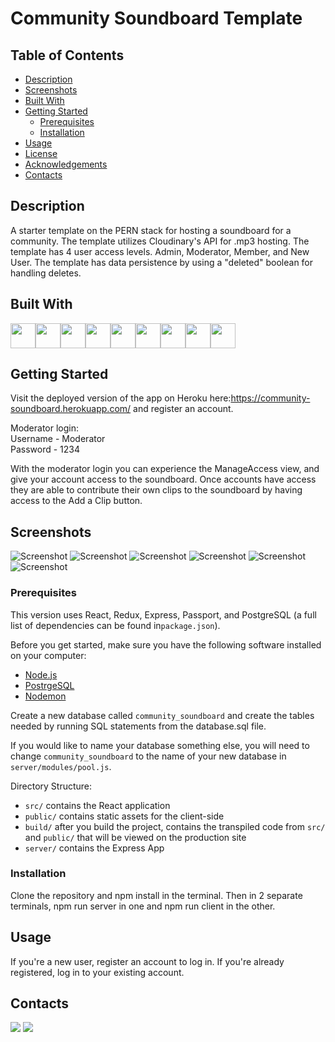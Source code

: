 # Community Soundboard Template

## Table of Contents

- [Description](#description)
- [Screenshots](#screenshots)
- [Built With](#built-with)
- [Getting Started](#getting-started)
  - [Prerequisites](#prerequisites)
  - [Installation](#installation)
- [Usage](#usage)
- [License](#license)
- [Acknowledgements](#acknowledgements)
- [Contacts](#contacts)

## Description

A starter template on the PERN stack for hosting a soundboard for a community. The template utilizes Cloudinary's API for .mp3 hosting. The template has 4 user access levels. Admin, Moderator, Member, and New User. The template has data persistence by using a "deleted" boolean for handling deletes.

## Built With

<a href="https://developer.mozilla.org/en-US/docs/Web/CSS"><img src="https://raw.githubusercontent.com/devicons/devicon/master/icons/css3/css3-original.svg" height="40px" width="40px" /></a><a href="https://www.heroku.com/"><img src="https://raw.githubusercontent.com/devicons/devicon/master/icons/heroku/heroku-original.svg" height="40px" width="40px" /></a><a href="https://developer.mozilla.org/en-US/docs/Web/HTML"><img src="https://raw.githubusercontent.com/devicons/devicon/master/icons/html5/html5-original.svg" height="40px" width="40px" /></a><a href="https://developer.mozilla.org/en-US/docs/Web/JavaScript"><img src="https://raw.githubusercontent.com/devicons/devicon/master/icons/javascript/javascript-original.svg" height="40px" width="40px" /></a><a href="https://material-ui.com/"><img src="https://raw.githubusercontent.com/devicons/devicon/master/icons/materialui/materialui-original.svg" height="40px" width="40px" /></a><a href="https://nodejs.org/en/"><img src="https://raw.githubusercontent.com/devicons/devicon/master/icons/nodejs/nodejs-original.svg" height="40px" width="40px" /></a><a href="https://www.postgresql.org/"><img src="https://raw.githubusercontent.com/devicons/devicon/master/icons/postgresql/postgresql-original.svg" height="40px" width="40px" /></a><a href="https://reactjs.org/"><img src="https://raw.githubusercontent.com/devicons/devicon/master/icons/react/react-original-wordmark.svg" height="40px" width="40px" /></a><a href="https://redux.js.org/"><img src="https://raw.githubusercontent.com/devicons/devicon/master/icons/redux/redux-original.svg" height="40px" width="40px" /></a>

## Getting Started

Visit the deployed version of the app on Heroku here:https://community-soundboard.herokuapp.com/ and register an account.

Moderator login:  
Username - Moderator  
Password - 1234  

With the moderator login you can experience the ManageAccess view, and give your account access to the soundboard. Once accounts have access they are able to contribute their own clips to the soundboard by having access to the Add a Clip button.

## Screenshots

![Screenshot](./public/images/LandingPage.png)
![Screenshot](./public/images/Soundboard.png)
![Screenshot](./public/images/UploadModal.png)
![Screenshot](./public/images/DeletedClips.png)
![Screenshot](./public/images/ManageAccess.png)
![Screenshot](./public/images/SelectedUserAccess.png)

### Prerequisites

This version uses React, Redux, Express, Passport, and PostgreSQL (a full list of dependencies can be found in`package.json`).

Before you get started, make sure you have the following software installed on your computer:

- [Node.js](https://nodejs.org/en/)
- [PostrgeSQL](https://www.postgresql.org/)
- [Nodemon](https://nodemon.io/)

Create a new database called `community_soundboard` and create the tables needed by running SQL statements from the database.sql file.

If you would like to name your database something else, you will need to change `community_soundboard` to the name of your new database in `server/modules/pool.js`.

Directory Structure:

- `src/` contains the React application
- `public/` contains static assets for the client-side
- `build/` after you build the project, contains the transpiled code from `src/` and `public/` that will be viewed on the production site
- `server/` contains the Express App



### Installation

Clone the repository and npm install in the terminal. Then in 2 separate terminals, npm run server in one and npm run client in the other.

## Usage

If you're a new user, register an account to log in. If you're already registered, log in to your existing account.

## Contacts

<a href="https://www.linkedin.com/in/https://www.linkedin.com/in/michael-huso/"><img src="https://img.shields.io/badge/LinkedIn-0077B5?style=for-the-badge&logo=linkedin&logoColor=white" /></a>  <a href="mailto:husomichael@gmail.com"><img src=https://raw.githubusercontent.com/johnturner4004/readme-generator/master/src/components/assets/images/email_me_button_icon_151852.svg /></a>
